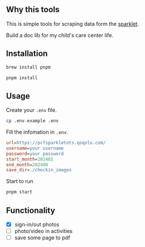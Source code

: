 ## Why this tools

This is simple tools for scraping data form the [sparklet](https://pcfsparkletots.qoqolo.com/).

Build a doc lib for my child's care center life.

## Installation

```bash
brew install pnpm

pnpm install
```

## Usage 

Create your `.env` file.
```bash
cp .env.example .env
```

Fill the infomation in `.env`.

```ini
url=https://pcfsparkletots.qoqolo.com/
username=your username
password=your password
start_month=202401
end_month=202408
save_dir=./checkin_images
```

Start to run
```bash
pnpm start
```

## Functionality

- [x] sign-in/out photos
- [ ] photo/video in activities
- [ ] save some page to pdf